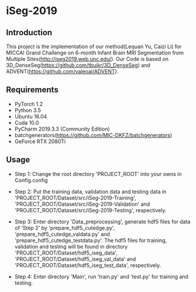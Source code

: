 # iSeg-2019

## Introduction
This project is the implementation of our method(Lequan Yu, Caizi Li) for MICCAI Grand Challenge on 6-month Infant Brain MRI Segmentation from Multiple Sites(http://iseg2019.web.unc.edu/). Our Code is based on 3D_DenseSeg(https://github.com/tbuikr/3D_DenseSeg) and ADVENT(https://github.com/valeoai/ADVENT). 

## Requirements
* PyTorch 1.2
* Python 3.5
* Ubuntu 16.04
* Cuda 10.0
* PyCharm 2019.3.3 (Community Edition)
* batchgenerators(https://github.com/MIC-DKFZ/batchgenerators)
* GeForce RTX 2080Ti

## Usage

* Step 1: 
Change the root directory 'PROJECT_ROOT' into your owns in Config.config

* Step 2:
Put the training data, validation data and testing data in 'PROJECT_ROOT/Dataset/src/iSeg-2019-Training', 'PROJECT_ROOT/Dataset/src/iSeg-2019-Validation' and 'PROJECT_ROOT/Dataset/src/iSeg-2019-Testing', respectively.

* Step 3:
Enter directory 'Data_preprocessing', generate hdf5 files for data of 'Step 2' by 'prepare_hdf5_cutedge.py', 'prepare_hdf5_cutedge_valdata.py' and 'prepare_hdf5_cutedge_testdata.py'. The hdf5 files for training, validation and testing will be found in directory 'PROJECT_ROOT/Dataset/hdf5_iseg_data', 'PROJECT_ROOT/Dataset/hdf5_iseg_val_data' and 'PROJECT_ROOT/Dataset/hdf5_iseg_test_data', respectively.

* Step 4:
Enter directory 'Main', run 'train.py' and 'test.py' for training and testing.


